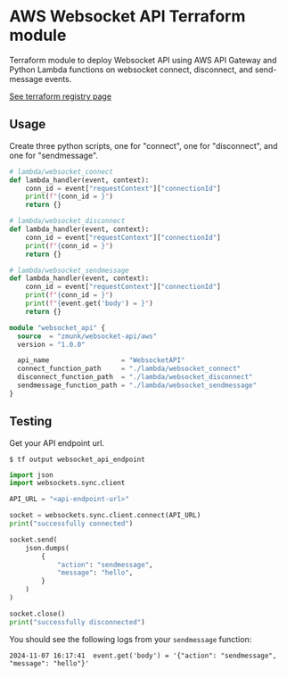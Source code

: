 # AWS Websocket API Terraform module

Terraform module to deploy Websocket API using AWS API Gateway and Python Lambda functions
on websocket connect, disconnect, and send-message events.

[See terraform registry page](https://registry.terraform.io/modules/zmunk/websocket-api/aws/latest)

## Usage
Create three python scripts, one for "connect", one for "disconnect", and one for "sendmessage".
```python
# lambda/websocket_connect
def lambda_handler(event, context):
    conn_id = event["requestContext"]["connectionId"]
    print(f"{conn_id = }")
    return {}
```
```python
# lambda/websocket_disconnect
def lambda_handler(event, context):
    conn_id = event["requestContext"]["connectionId"]
    print(f"{conn_id = }")
    return {}
```
```python
# lambda/websocket_sendmessage
def lambda_handler(event, context):
    conn_id = event["requestContext"]["connectionId"]
    print(f"{conn_id = }")
    print(f"{event.get('body') = }")
    return {}
```
```terraform
module "websocket_api" {
  source  = "zmunk/websocket-api/aws"
  version = "1.0.0"

  api_name                  = "WebsocketAPI"
  connect_function_path     = "./lambda/websocket_connect"
  disconnect_function_path  = "./lambda/websocket_disconnect"
  sendmessage_function_path = "./lambda/websocket_sendmessage"
}
```

## Testing
Get your API endpoint url.

    $ tf output websocket_api_endpoint
```python
import json
import websockets.sync.client

API_URL = "<api-endpoint-url>"

socket = websockets.sync.client.connect(API_URL)
print("successfully connected")

socket.send(
    json.dumps(
        {
            "action": "sendmessage",
            "message": "hello",
        }
    )
)

socket.close()
print("successfully disconnected")
```
You should see the following logs from your `sendmessage` function:

    2024-11-07 16:17:41  event.get('body') = '{"action": "sendmessage", "message": "hello"}'
